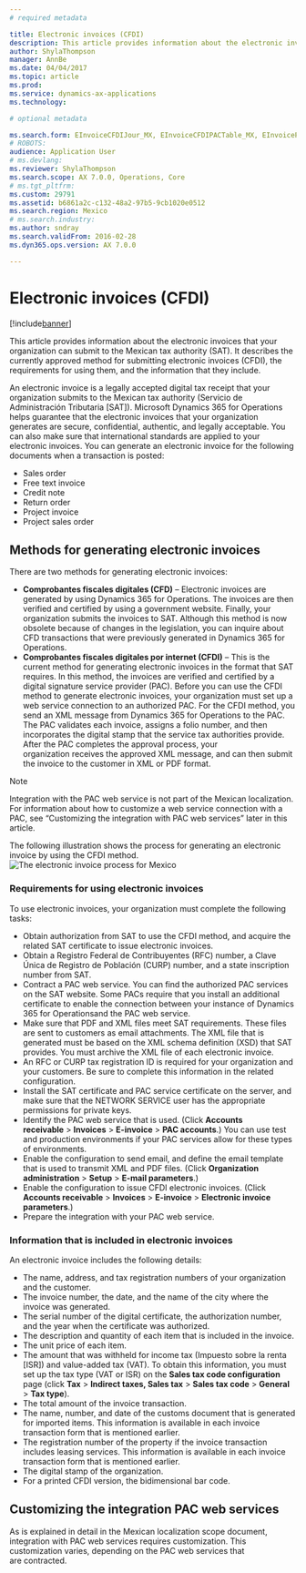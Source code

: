 ```yaml
---
# required metadata

title: Electronic invoices (CFDI)
description: This article provides information about the electronic invoices that your organization can submit to the Mexican tax authority (SAT). It describes the currently approved method for submitting electronic invoices (CFDI), the requirements for using them, and the information that they include.
author: ShylaThompson
manager: AnnBe
ms.date: 04/04/2017
ms.topic: article
ms.prod: 
ms.service: dynamics-ax-applications
ms.technology: 

# optional metadata

ms.search.form: EInvoiceCFDIJour_MX, EInvoiceCFDIPACTable_MX, EInvoiceParameters_MX, SalesTable, SalesTablePostings
# ROBOTS: 
audience: Application User
# ms.devlang: 
ms.reviewer: ShylaThompson
ms.search.scope: AX 7.0.0, Operations, Core
# ms.tgt_pltfrm: 
ms.custom: 29791
ms.assetid: b6861a2c-c132-48a2-97b5-9cb1020e0512
ms.search.region: Mexico
# ms.search.industry: 
ms.author: sndray
ms.search.validFrom: 2016-02-28
ms.dyn365.ops.version: AX 7.0.0

---
```


# Electronic invoices (CFDI)

[!include[banner](../includes/banner.md)]


This article provides information about the electronic invoices that your organization can submit to the Mexican tax authority (SAT). It describes the currently approved method for submitting electronic invoices (CFDI), the requirements for using them, and the information that they include.

An electronic invoice is a legally accepted digital tax receipt that your organization submits to the Mexican tax authority (Servicio de Administración Tributaria \[SAT\]). Microsoft Dynamics 365 for Operations helps guarantee that the electronic invoices that your organization generates are secure, confidential, authentic, and legally acceptable. You can also make sure that international standards are applied to your electronic invoices. You can generate an electronic invoice for the following documents when a transaction is posted:

-   Sales order
-   Free text invoice
-   Credit note
-   Return order
-   Project invoice
-   Project sales order

## Methods for generating electronic invoices
There are two methods for generating electronic invoices:

-   **Comprobantes fiscales digitales (CFD)** – Electronic invoices are generated by using Dynamics 365 for Operations. The invoices are then verified and certified by using a government website. Finally, your organization submits the invoices to SAT. Although this method is now obsolete because of changes in the legislation, you can inquire about CFD transactions that were previously generated in Dynamics 365 for Operations.
-   **Comprobantes fiscales digitales por internet (CFDI)** – This is the current method for generating electronic invoices in the format that SAT requires. In this method, the invoices are verified and certified by a digital signature service provider (PAC). Before you can use the CFDI method to generate electronic invoices, your organization must set up a web service connection to an authorized PAC. For the CFDI method, you send an XML message from Dynamics 365 for Operations to the PAC. The PAC validates each invoice, assigns a folio number, and then incorporates the digital stamp that the service tax authorities provide. After the PAC completes the approval process, your organization receives the approved XML message, and can then submit the invoice to the customer in XML or PDF format.

> [!NOTE]
>  Integration with the PAC web service is not part of the Mexican localization. For information about how to customize a web service connection with a PAC, see “Customizing the integration with PAC web services” later in this article. 

The following illustration shows the process for generating an electronic invoice by using the CFDI method. ![The electronic invoice process for Mexico](./media/about-electronic-invoices-cfdi.jpg "Electronic invoicing generation process for CFDI method")    

### Requirements for using electronic invoices

To use electronic invoices, your organization must complete the following tasks:

-   Obtain authorization from SAT to use the CFDI method, and acquire the related SAT certificate to issue electronic invoices.
-   Obtain a Registro Federal de Contribuyentes (RFC) number, a Clave Única de Registro de Población (CURP) number, and a state inscription number from SAT.
-   Contract a PAC web service. You can find the authorized PAC services on the SAT website. Some PACs require that you install an additional certificate to enable the connection between your instance of Dynamics 365 for Operationsand the PAC web service.
-   Make sure that PDF and XML files meet SAT requirements. These files are sent to customers as email attachments. The XML file that is generated must be based on the XML schema definition (XSD) that SAT provides. You must archive the XML file of each electronic invoice.
-   An RFC or CURP tax registration ID is required for your organization and your customers. Be sure to complete this information in the related configuration.
-   Install the SAT certificate and PAC service certificate on the server, and make sure that the NETWORK SERVICE user has the appropriate permissions for private keys.
-   Identify the PAC web service that is used. (Click **Accounts receivable** &gt; **Invoices** &gt; **E-invoice** &gt; **PAC accounts**.) You can use test and production environments if your PAC services allow for these types of environments.
-   Enable the configuration to send email, and define the email template that is used to transmit XML and PDF files. (Click **Organization administration** &gt; **Setup** &gt; **E-mail parameters**.)
-   Enable the configuration to issue CFDI electronic invoices. (Click **Accounts receivable** &gt; **Invoices** &gt; **E-invoice** &gt; **Electronic invoice parameters**.)
-   Prepare the integration with your PAC web service.

### Information that is included in electronic invoices

An electronic invoice includes the following details:

-   The name, address, and tax registration numbers of your organization and the customer.
-   The invoice number, the date, and the name of the city where the invoice was generated.
-   The serial number of the digital certificate, the authorization number, and the year when the certificate was authorized.
-   The description and quantity of each item that is included in the invoice.
-   The unit price of each item.
-   The amount that was withheld for income tax (Impuesto sobre la renta \[ISR\]) and value-added tax (VAT). To obtain this information, you must set up the tax type (VAT or ISR) on the **Sales tax code configuration** page (click **Tax** &gt; **Indirect taxes, Sales tax** &gt; **Sales tax code** &gt; **General** &gt; **Tax type**).
-   The total amount of the invoice transaction.
-   The name, number, and date of the customs document that is generated for imported items. This information is available in each invoice transaction form that is mentioned earlier.
-   The registration number of the property if the invoice transaction includes leasing services. This information is available in each invoice transaction form that is mentioned earlier.
-   The digital stamp of the organization.
-   For a printed CFDI version, the bidimensional bar code.

## Customizing the integration PAC web services
As is explained in detail in the Mexican localization scope document, integration with PAC web services requires customization. This customization varies, depending on the PAC web services that are contracted.



